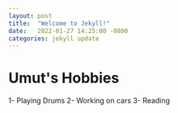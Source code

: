 ```yaml
---
layout: post
title:  "Welcome to Jekyll!"
date:   2022-01-27 14:25:00 -0800
categories: jekyll update
---
```

# Umut's Hobbies #
1- Playing Drums
2- Working on cars
3- Reading


[jekyll-docs]: https://jekyllrb.com/docs/home
[jekyll-gh]:   https://github.com/jekyll/jekyll
[jekyll-talk]: https://talk.jekyllrb.com/
